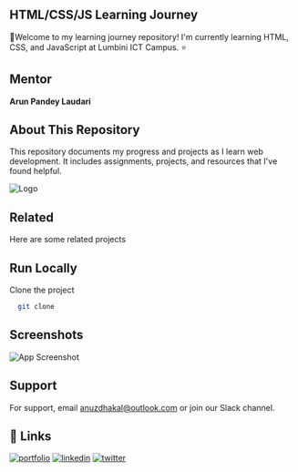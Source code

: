 
## HTML/CSS/JS Learning Journey
🎉Welcome to my learning journey repository! I'm currently learning HTML, CSS, and JavaScript at Lumbini ICT Campus. ⭐

## Mentor
**Arun Pandey Laudari**

## About This Repository
This repository documents my progress and projects as I learn web development. It includes assignments, projects, and resources that I've found helpful.






![Logo](https://www.freepnglogos.com/uploads/html5-logo-png/html5-logo-devextreme-multi-purpose-controls-html-javascript-3.png)


## Related

Here are some related projects



## Run Locally

Clone the project

```bash
  git clone 
```



## Screenshots

![App Screenshot]([https://via.placeholder.com/468x300?text=App+Screenshot+Here](https://media.discordapp.net/attachments/1082851514382569473/1333467211297456272/image.png?ex=6798ff9d&is=6797ae1d&hm=4156d34c15598aaf886352a8c75c3913a39ea84bded155b846fd10097d3a4c9a&=&format=webp&quality=lossless&width=1152&height=648))


## Support

For support, email anuzdhakal@outlook.com or join our Slack channel.



## 🔗 Links
[![portfolio](https://img.shields.io/badge/my_portfolio-000?style=for-the-badge&logo=ko-fi&logoColor=white)](https://behance.com/anuzx)
[![linkedin](https://img.shields.io/badge/linkedin-0A66C2?style=for-the-badge&logo=linkedin&logoColor=white)](https://www.linkedin.com/anuzdhakal)
[![twitter](https://img.shields.io/badge/twitter-1DA1F2?style=for-the-badge&logo=twitter&logoColor=white)](https://twitter.com/@anujdhakal21)


